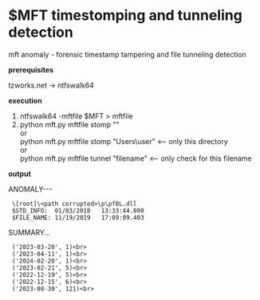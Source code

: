 $MFT timestomping and tunneling detection
================

mft anomaly - forensic timestamp tampering and file tunneling detection

<b>prerequisites</b> <br>

tzworks.net -> ntfswalk64 

<b>execution</b>
1) ntfswalk64 -mftfile $MFT > mftfile<br>
2) python mft.py mftfile stomp ""<br>
     or<br>
   python mft.py mftfile stomp "Users\user" <-- only this directory<br>
     or<br>
   python mft.py mftfile tunnel "filename" <-- only check for this filename<br>

<b>output</b>

ANOMALY---

     \[root]\<path corrupted>\p\pfBL.dll
     $STD_INFO:  01/03/2018   13:33:44.000 
     $FILE_NAME: 11/19/2019   17:09:09.403

SUMMARY...


     ('2023-03-20', 1)<br>
     ('2023-04-11', 1)<br>
     ('2024-02-20', 1)<br>
     ('2023-02-21', 5)<br>
     ('2022-12-19', 5)<br>
     ('2022-12-15', 6)<br>
     ('2023-08-30', 121)<br>
